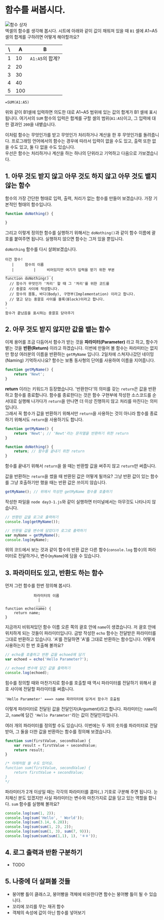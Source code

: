 # 함수를 써봅시다.
![함수 상자](https://upload.wikimedia.org/wikipedia/commons/thumb/3/3b/Function_machine2.svg/440px-Function_machine2.svg.png)  
엑셀의 함수를 생각해 봅시다. 시트에 아래와 같이 값이 채워져 있을 때 `B1` 셀에 A1~A5 셀의 합계를 구하려면 어떻게 해야할까요?

| \ | A | B |
-- | -- | --
 1 | 10 | `A1:A5`의 합계?
 2 | 20 
 3 | 30 
 4 | 40 
 5 | 100 

 ```
 =SUM(A1:A5)
 ```
 위와 같이 B1셀에 입력하면 의도한 대로 A1~A5 범위에 있는 값의 합계가 B1 셀에 표시됩니다. 여기서의 `SUM` 함수의 입력은 합계를 구할 셀의 범위(`A1:A5`)이고, 그 입력에 대한 결과인 `200`을 내뱉습니다.  
   
이처럼 함수는 무엇인가를 받고 무엇인가 처리하거나 계산을 한 후 무엇인가를 돌려줍니다. 프로그래밍 언어에서의 함수는 경우에 따라서 입력이 없을 수도 있고, 출력 또한 없을 수도 있고, 둘 다 없을 수도 있습니다.  
우선은 함수는 처리하거나 계산을 하는 하나의 단위라고 기억하고 다음으로 가보겠습니다.

## 1. 아무 것도 받지 않고 아무 것도 하지 않고 아무 것도 뱉지 않는 함수
함수의 가장 간단한 형태로 입력, 출력, 처리가 없는 함수를 만들어 보겠습니다. 가장 기본적인 형태의 함수입니다.
```javascript
function doNothing() {

}
```
그리고 이렇게 정의한 함수를 실행하기 위해서는 `doNothing()`과 같이 함수 이름에 괄호를 붙여주면 됩니다. 실행하지 않으면 함수는 그저 있을 뿐입니다.
  
`doNothing` 함수를 다시 살펴보겠습니다.
```
이건 함수!
   |     함수의 이름 
   |         |     비어있지만 여기가 입력을 받기 위한 부분
________ _________ __
function doNothing() {
  // 함수가 무엇인가 '처리' 할 때 그 '처리'를 위한 코드를 
  // 중괄호 사이에 작성합니다.
  // 함수의 몸통, 바디(Body), 구현부(Implementation) 이라고 합니다.
  // 열고 닫는 중괄호 사이를 블록(Block)이라고 합니다.
}
-
함수가 끝났음을 표시하는 중괄호 닫아주기
```

## 2. 아무 것도 받지 않지만 값을 뱉는  함수
이제 용어를 조금 다듬어서 함수가 받는 것을 **파라미터(Parameter)** 라고 하고, 함수가 뱉는 것을 **반환(Return)** 이라고 하겠습니다. 이번에 만들어 볼 함수는 파라미터는 없지만 항상 여러분의 이름을 반환하는 `getMyName` 입니다. 2일차에 스쳐지나갔던 네이밍(Naming) 기억하시나요? 함수는 보통 동사형의 단어를 사용하여 이름을 지어줍니다.
```javascript
function getMyName() {
    return 'Newt';
}
```
**return** 이라는 키워드가 등장했습니다. '반환한다'의 의미를 갖는 `return`은 값을 반환하고 함수를 종료합니다. 함수를 종료한다는 것은 함수 구현부에 작성한 소스코드를 순서대로 실행해 나가다가 `return`을 만나면 더 이상 진행하지 않고 처리를 마친다는 의미입니다.  
그래서 꼭 함수가 값을 반환하기 위해서만 `return`을 사용하는 것이 아니라 함수를 종료하기 위해서도 `return`을 사용하기도 합니다.
```javascript
function getMyName() {
    return 'Newt'; // 'Newt'라는 문자열을 반환하기 위한 return
}

function doNothing() {
    return; // 함수를 끝내기 위한 return
}
```

함수를 끝내기 위해서 `return`을 쓸 때는 반환할 값을 써주지 않고 `return`만 써줍니다.

값을 반환하는 `return`을 썼을 때 반환된 값은 어떻게 될까요? 그냥 반환 값이 있는 함수를 그냥 호출하기만 했을 때는 반환 값은 쓰이지 않습니다.
```javascript
getMyName(); // 위에서 작성한 getMyName 함수를 호출하기
```
작성한 파일을 `node day3-1.js`와 같이 실행하면 터미널에서는 아무것도 나타나지 않습니다.
```javascript
// 반환된 값을 로그로 출력하기
console.log(getMyName());

// 반환될 값을 변수에 담았다가 로그로 출력하기
var myName = getMyName();
console.log(myName);
```
위의 코드에서 보는 것과 같이 함수의 반환 값은 다른 함수(`console.log` 함수)의 파라미터로 전달하거나, 변수(`myName`)에 담을 수 있습니다.

## 3. 파라미터도 있고, 반환도 하는 함수
먼저 그런 함수를 한번 정의해 봅시다.
```
             파라미터의 이름
               |
              ____
function echo(name) {
    return name;
}
```
지금까지 비워져있던 함수 이름 오른 쪽의 괄호 안에 `name`이 생겼습니다. 저 괄호 안에 위치하게 되는 것들이 파라미터입니다. 금방 작성한 `echo` 함수는 전달받은 파라미터를 그대로 반환하고 있습니다. 'A'를 전달하면 'A'를 그대로 반환하는 함수입니다. 어떻게 사용하는지 한 번 호출해 볼까요?
```javascript
// echo를 호출하고 반환 값을 echoed에 담기
var echoed = echo('Hello Parameter?');

// echoed 변수에 담긴 값을 출력하기
console.log(echoed);
```
힘수를 정의할 때와 마찬가지로 함수를 호출할 때 역시 파라미터를 전달하기 위해서 괄호 사이에 전달할 파라미터를 써줍니다.
```
'Hello Parameter' ===> name 파라미터에 담겨서 함수가 호출됨
```
이렇게 파라미터로 전달된 값을 전달인자(Argument)라고 합니다. 파라미터는 `name`이고, `name`에 담긴 `'Hello Parameter'`라는 값이 전달인자입니다.  
  
여러 개의 파라미터를 정의할 수도 있습니다. 이번에는 두 개의 숫자를 파라미터로 전달받아, 그 둘을 더한 값을 반환하는 함수를 정의해 보겠습니다.
```javascript
function sum(firstValue, secondValue) {
    var result = firstValue + secondValue;
    return result;
}

/* 아래처럼 쓸 수도 있어요.
function sum(firstValue, secondValue) {
    return firstValue + secondValue;
}
*/
```
파라미터가 2개 이상일 때는 각각의 파라미터를 콤마(`,`) 기호로 구분해 주면 됩니다. 눈치채신 분도 있겠지만 사실 파라미터는 변수와 마찬가지로 값을 담고 있는 역할을 합니다. `sum` 함수를 실행해 볼까요?
```javascript
console.log(sum(1, 2));
console.log(sum('Hello', ' World'));
console.log(sum(3.14, 6.28));
console.log(sum(sum(1, 2), 2));
console.log(sum(sum(1, 3), sum(7, 9)));
console.log(sum(sum(sum(1,1), 1), 'ㅎㅎ'));
```
## 4. 로그 출력과 반환 구분하기
- TODO

## 5. 나중에 더 살펴볼 것들
- 붕어빵 틀이 클래스고, 붕어빵을 객체에 비유한다면 함수는 붕어빵 틀이 될 수 있습니다.
- 꼬리에 꼬리를 무는 재귀 함수
- 객체의 속성에 값이 아닌 함수를 넣어보기
